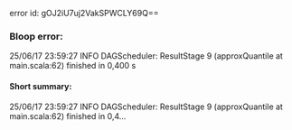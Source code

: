 error id: gOJ2iU7uj2VakSPWCLY69Q==
### Bloop error:

25/06/17 23:59:27 INFO DAGScheduler: ResultStage 9 (approxQuantile at main.scala:62) finished in 0,400 s
#### Short summary: 

25/06/17 23:59:27 INFO DAGScheduler: ResultStage 9 (approxQuantile at main.scala:62) finished in 0,4...